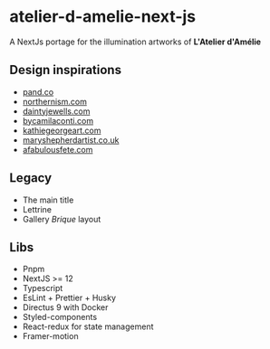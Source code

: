 # atelier-d-amelie-next-js

A NextJs portage for the illumination artworks of **L'Atelier d'Amélie**

## Design inspirations

-   [pand.co](https://pand.co/)
-   [northernism.com](https://northernism.com)
-   [daintyjewells.com](https://daintyjewells.com/)
-   [bycamilaconti.com](https://bycamilaconti.com/)
-   [kathiegeorgeart.com](https://kathiegeorgeart.com/)
-   [maryshepherdartist.co.uk](https://maryshepherdartist.co.uk)
-   [afabulousfete.com](https://www.afabulousfete.com/)

## Legacy

-   The main title
-   Lettrine
-   Gallery _Brique_ layout

## Libs

-   Pnpm
-   NextJS >= 12
-   Typescript
-   EsLint + Prettier + Husky
-   Directus 9 with Docker
-   Styled-components
-   React-redux for state management
-   Framer-motion
